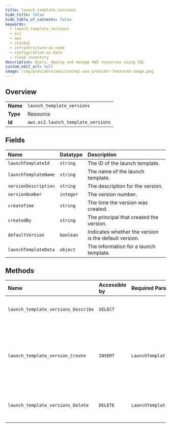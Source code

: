 ```yaml
---
title: launch_template_versions
hide_title: false
hide_table_of_contents: false
keywords:
  - launch_template_versions
  - ec2
  - aws    
  - stackql
  - infrastructure-as-code
  - configuration-as-data
  - cloud inventory
description: Query, deploy and manage AWS resources using SQL
custom_edit_url: null
image: /img/providers/aws/stackql-aws-provider-featured-image.png
---
```

  
    

## Overview
<table><tbody>
<tr><td><b>Name</b></td><td><code>launch_template_versions</code></td></tr>
<tr><td><b>Type</b></td><td>Resource</td></tr>
<tr><td><b>Id</b></td><td><code>aws.ec2.launch_template_versions</code></td></tr>
</tbody></table>

## Fields
| Name | Datatype | Description |
|:-----|:---------|:------------|
| `launchTemplateId` | `string` | The ID of the launch template. |
| `launchTemplateName` | `string` | The name of the launch template. |
| `versionDescription` | `string` | The description for the version. |
| `versionNumber` | `integer` | The version number. |
| `createTime` | `string` | The time the version was created. |
| `createdBy` | `string` | The principal that created the version. |
| `defaultVersion` | `boolean` | Indicates whether the version is the default version. |
| `launchTemplateData` | `object` | The information for a launch template.  |
## Methods
| Name | Accessible by | Required Params | Description |
|:-----|:--------------|:----------------|:------------|
| `launch_template_versions_Describe` | `SELECT` |  | Describes one or more versions of a specified launch template. You can describe all versions, individual versions, or a range of versions. You can also describe all the latest versions or all the default versions of all the launch templates in your account. |
| `launch_template_version_Create` | `INSERT` | `LaunchTemplateData` | &lt;p&gt;Creates a new version for a launch template. You can specify an existing version of launch template from which to base the new version.&lt;/p&gt; &lt;p&gt;Launch template versions are numbered in the order in which they are created. You cannot specify, change, or replace the numbering of launch template versions.&lt;/p&gt; &lt;p&gt;For more information, see &lt;a href="https://docs.aws.amazon.com/AWSEC2/latest/UserGuide/ec2-launch-templates.html#manage-launch-template-versions"&gt;Managing launch template versions&lt;/a&gt;in the &lt;i&gt;Amazon Elastic Compute Cloud User Guide&lt;/i&gt;.&lt;/p&gt; |
| `launch_template_versions_Delete` | `DELETE` | `LaunchTemplateVersion` | Deletes one or more versions of a launch template. You cannot delete the default version of a launch template; you must first assign a different version as the default. If the default version is the only version for the launch template, you must delete the entire launch template using &lt;a&gt;DeleteLaunchTemplate&lt;/a&gt;. |
